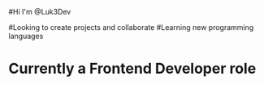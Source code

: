 #Hi I'm @Luk3Dev

#Looking to create projects and collaborate
#Learning new programming languages
# Currently a Frontend Developer role